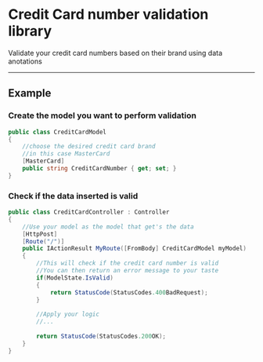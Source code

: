 # Credit Card number validation library

Validate your credit card numbers based on their brand using data anotations

---
## Example
### Create the model you want to perform validation
```cs
public class CreditCardModel
{
    //choose the desired credit card brand
    //in this case MasterCard
    [MasterCard]
    public string CreditCardNumber { get; set; }
}
```
### Check if the data inserted is valid
```cs
public class CreditCardController : Controller
{
    //Use your model as the model that get's the data
    [HttpPost]
    [Route("/")]
    public IActionResult MyRoute([FromBody] CreditCardModel myModel)
    {
        //This will check if the credit card number is valid
        //You can then return an error message to your taste
        if(ModelState.IsValid)
        {
            return StatusCode(StatusCodes.400BadRequest);
        }
        
        //Apply your logic
        //...
        
        return StatusCode(StatusCodes.200OK);
    }
}
```
